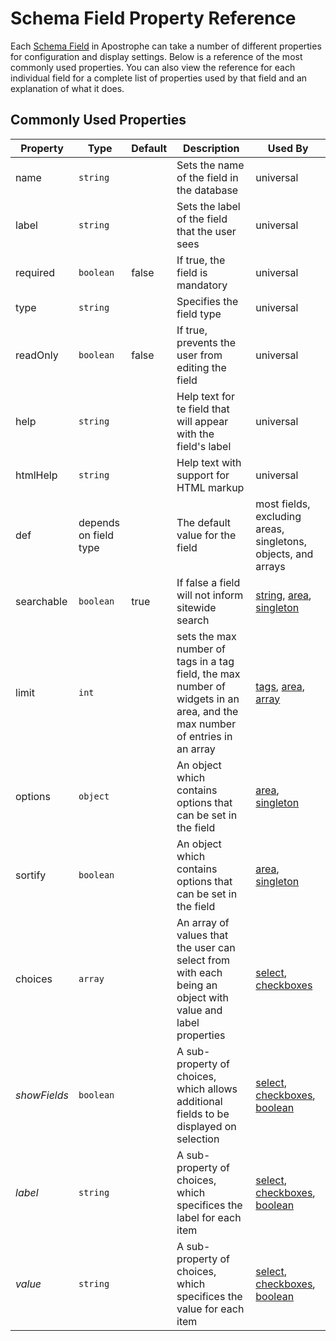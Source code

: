 
# Schema Field Property Reference

Each [Schema Field](/tutorials/advanced-development/schema-guide.md#guide-to-schema-field-types) in Apostrophe can take a number of different properties for configuration and display settings. Below is a reference of the most commonly used properties. You can also view the reference for each individual field for a complete list of properties used by that field and an explanation of what it does.

## Commonly Used Properties

| Property | Type | Default | Description | Used By |
|----------|------|---------|-------------|---------|
|name | `string` | | Sets the name of the field in the database | universal |
|label | `string` | | Sets the label of the field that the user sees | universal |
|required | `boolean` | false | If true, the field is mandatory | universal |
|type | `string` | | Specifies the field type | universal |
|readOnly | `boolean` | false | If true, prevents the user from editing the field | universal |
|help | `string` | | Help text for te field that will appear with the field's label | universal |
|htmlHelp | `string` | | Help text with support for HTML markup | universal |
|def | depends on field type | | The default value for the field | most fields, excluding areas, singletons, objects, and arrays |
|searchable | `boolean` | true | If false a field will not inform sitewide search | [string](field-types/string.md), [area](field-types/area.md), [singleton](field-types/singleton.md) |
|limit | `int` | | sets the max number of tags in a tag field, the max number of widgets in an area, and the max number of entries in an array  | [tags](field-types/tags.md), [area](field-types/area.md), [array](field-types/array.md)  |
|options | `object` | | An object which contains options that can be set in the field | [area](field-types/area.md), [singleton](field-types/singleton.md) |
|sortify | `boolean` | | An object which contains options that can be set in the field | [area](field-types/area.md), [singleton](field-types/singleton.md) |
|choices | `array` | | An array of values that the user can select from with each being an object with value and label properties | [select](field-types/select.md), [checkboxes](field-types/checkboxes.md) |
|*showFields* | `boolean` | | A sub-property of choices, which allows additional fields to be displayed on selection | [select](field-types/select.md), [checkboxes](field-types/checkboxes.md), [boolean](field-types/boolean.md) |
|*label* | `string` | | A sub-property of choices, which specifices the label for each item | [select](field-types/select.md), [checkboxes](field-types/checkboxes.md), [boolean](field-types/boolean.md) |
|*value* | `string` | | A sub-property of choices, which specifices the value for each item | [select](field-types/select.md), [checkboxes](field-types/checkboxes.md), [boolean](field-types/boolean.md) |